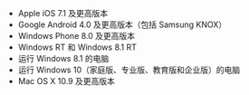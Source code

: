 
  - Apple iOS 7.1 及更高版本
  - Google Android 4.0 及更高版本（包括 Samsung KNOX）
  - Windows Phone 8.0 及更高版本
  - Windows RT 和 Windows 8.1 RT
  - 运行 Windows 8.1 的电脑
  - 运行 Windows 10（家庭版、专业版、教育版和企业版）的电脑
  - Mac OS X 10.9 及更高版本


<!--HONumber=Jun16_HO4-->


